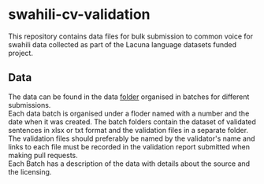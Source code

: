 # swahili-cv-validation
This repository contains data files for bulk submission to common voice for swahili data collected as part of the Lacuna language datasets funded project.
## Data
The data can be found in the data <a href="https://github.com/AI-Lab-Makerere/swahili-cv-validation/tree/master/data">folder</a> organised in batches for different submissions.<br>
Each data batch is organised under a floder named with a number and the date when it was created. The batch folders contain the dataset of validated sentences in xlsx or txt format and the validation files in a separate folder.
The validation files should preferably be named by the validator's name and links to each file must be recorded in the validation report submitted when making pull requests.<br>
Each Batch has a description of the data with details about the source and the licensing.
